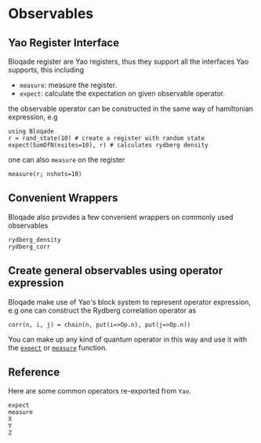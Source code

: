 # Observables

## Yao Register Interface

Bloqade register are Yao registers, thus they support
all the interfaces Yao supports, this including

- `measure`: measure the register.
- `expect`: calculate the expectation on given observable operator.

the observable operator can be constructed in the same way of hamiltonian expression, e.g

```@repl observable
using Bloqade
r = rand_state(10) # create a register with random state
expect(SumOfN(nsites=10), r) # calculates rydberg density
```

one can also `measure` on the register

```@repl observable
measure(r; nshots=10)
```

## Convenient Wrappers

Bloqade also provides a few convenient wrappers on commonly used observables

```@docs
rydberg_density
rydberg_corr
```

## Create general observables using operator expression

Bloqade make use of Yao's block system to represent
operator expression, e.g one can construct the Rydberg
correlation operator as

```@repl observable
corr(n, i, j) = chain(n, put(i=>Op.n), put(j=>Op.n))
```

You can make up any kind of quantum operator in this way
and use it with the [`expect`](@ref) or [`measure`](@ref)
function.


## Reference

Here are some common operators re-exported from `Yao`.

```@docs
expect
measure
X
Y
Z
```
